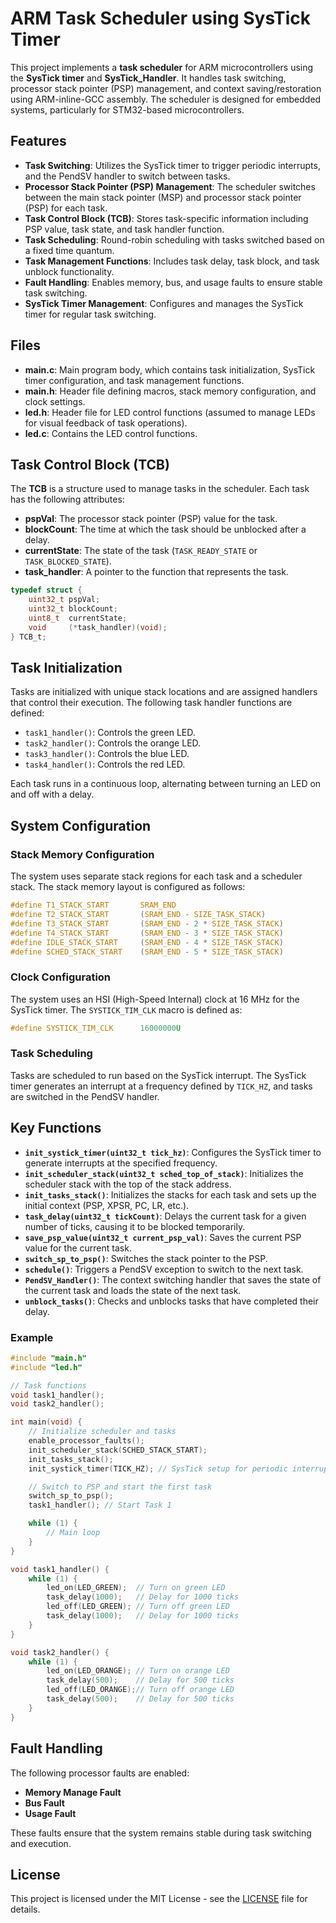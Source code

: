 # ARM Task Scheduler using SysTick Timer

This project implements a **task scheduler** for ARM microcontrollers using the **SysTick timer** and **SysTick_Handler**. It handles task switching, processor stack pointer (PSP) management, and context saving/restoration using ARM-inline-GCC assembly. The scheduler is designed for embedded systems, particularly for STM32-based microcontrollers.

## Features
- **Task Switching**: Utilizes the SysTick timer to trigger periodic interrupts, and the PendSV handler to switch between tasks.
- **Processor Stack Pointer (PSP) Management**: The scheduler switches between the main stack pointer (MSP) and processor stack pointer (PSP) for each task.
- **Task Control Block (TCB)**: Stores task-specific information including PSP value, task state, and task handler function.
- **Task Scheduling**: Round-robin scheduling with tasks switched based on a fixed time quantum.
- **Task Management Functions**: Includes task delay, task block, and task unblock functionality.
- **Fault Handling**: Enables memory, bus, and usage faults to ensure stable task switching.
- **SysTick Timer Management**: Configures and manages the SysTick timer for regular task switching.

## Files
- **main.c**: Main program body, which contains task initialization, SysTick timer configuration, and task management functions.
- **main.h**: Header file defining macros, stack memory configuration, and clock settings.
- **led.h**: Header file for LED control functions (assumed to manage LEDs for visual feedback of task operations).
- **led.c**: Contains the LED control functions.

## Task Control Block (TCB)

The **TCB** is a structure used to manage tasks in the scheduler. Each task has the following attributes:
- **pspVal**: The processor stack pointer (PSP) value for the task.
- **blockCount**: The time at which the task should be unblocked after a delay.
- **currentState**: The state of the task (`TASK_READY_STATE` or `TASK_BLOCKED_STATE`).
- **task_handler**: A pointer to the function that represents the task.

```c
typedef struct {
    uint32_t pspVal;
    uint32_t blockCount;
    uint8_t  currentState;
    void     (*task_handler)(void);
} TCB_t;
```

## Task Initialization

Tasks are initialized with unique stack locations and are assigned handlers that control their execution. The following task handler functions are defined:

- `task1_handler()`: Controls the green LED.
- `task2_handler()`: Controls the orange LED.
- `task3_handler()`: Controls the blue LED.
- `task4_handler()`: Controls the red LED.

Each task runs in a continuous loop, alternating between turning an LED on and off with a delay.

## System Configuration

### Stack Memory Configuration

The system uses separate stack regions for each task and a scheduler stack. The stack memory layout is configured as follows:

```c
#define T1_STACK_START       SRAM_END
#define T2_STACK_START       (SRAM_END - SIZE_TASK_STACK)
#define T3_STACK_START       (SRAM_END - 2 * SIZE_TASK_STACK)
#define T4_STACK_START       (SRAM_END - 3 * SIZE_TASK_STACK)
#define IDLE_STACK_START     (SRAM_END - 4 * SIZE_TASK_STACK)
#define SCHED_STACK_START    (SRAM_END - 5 * SIZE_TASK_STACK)
```

### Clock Configuration

The system uses an HSI (High-Speed Internal) clock at 16 MHz for the SysTick timer. The `SYSTICK_TIM_CLK` macro is defined as:

```c
#define SYSTICK_TIM_CLK      16000000U
```

### Task Scheduling

Tasks are scheduled to run based on the SysTick interrupt. The SysTick timer generates an interrupt at a frequency defined by `TICK_HZ`, and tasks are switched in the PendSV handler.

## Key Functions

- **`init_systick_timer(uint32_t tick_hz)`**: Configures the SysTick timer to generate interrupts at the specified frequency.
- **`init_scheduler_stack(uint32_t sched_top_of_stack)`**: Initializes the scheduler stack with the top of the stack address.
- **`init_tasks_stack()`**: Initializes the stacks for each task and sets up the initial context (PSP, XPSR, PC, LR, etc.).
- **`task_delay(uint32_t tickCount)`**: Delays the current task for a given number of ticks, causing it to be blocked temporarily.
- **`save_psp_value(uint32_t current_psp_val)`**: Saves the current PSP value for the current task.
- **`switch_sp_to_psp()`**: Switches the stack pointer to the PSP.
- **`schedule()`**: Triggers a PendSV exception to switch to the next task.
- **`PendSV_Handler()`**: The context switching handler that saves the state of the current task and loads the state of the next task.
- **`unblock_tasks()`**: Checks and unblocks tasks that have completed their delay.

### Example

```c
#include "main.h"
#include "led.h"

// Task functions
void task1_handler();
void task2_handler();

int main(void) {
    // Initialize scheduler and tasks
    enable_processor_faults();
    init_scheduler_stack(SCHED_STACK_START);
    init_tasks_stack();
    init_systick_timer(TICK_HZ); // SysTick setup for periodic interrupts

    // Switch to PSP and start the first task
    switch_sp_to_psp();
    task1_handler(); // Start Task 1

    while (1) {
        // Main loop
    }
}

void task1_handler() {
    while (1) {
        led_on(LED_GREEN);  // Turn on green LED
        task_delay(1000);   // Delay for 1000 ticks
        led_off(LED_GREEN); // Turn off green LED
        task_delay(1000);   // Delay for 1000 ticks
    }
}

void task2_handler() {
    while (1) {
        led_on(LED_ORANGE); // Turn on orange LED
        task_delay(500);    // Delay for 500 ticks
        led_off(LED_ORANGE);// Turn off orange LED
        task_delay(500);    // Delay for 500 ticks
    }
}
```

## Fault Handling

The following processor faults are enabled:

- **Memory Manage Fault**
- **Bus Fault**
- **Usage Fault**

These faults ensure that the system remains stable during task switching and execution.

## License

This project is licensed under the MIT License - see the [LICENSE](LICENSE) file for details.
